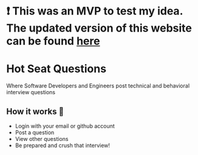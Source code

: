 # ❗️ This was an MVP to test my idea. The updated version of this website can be found [here](https://hot-seat-questions-2-0.vercel.app/)

# Hot Seat Questions

Where Software Developers and Engineers post technical and behavioral interview questions

## How it works 🚀
- Login with your email or github account
- Post a question
- View other questions
- Be prepared and crush that interview!


